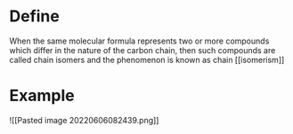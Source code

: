 # Define
When the same molecular formula represents two or more compounds which differ in the nature of the carbon chain, then such compounds are called chain isomers and the phenomenon is known as chain [[isomerism]]

# Example
![[Pasted image 20220606082439.png]]